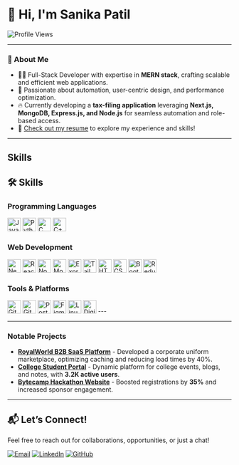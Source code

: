 # 👋 Hi, I'm Sanika Patil

![Profile Views](https://komarev.com/ghpvc/?username=Sanika-03&color=blue)

---
### 🚀 About Me
- 👩‍💻 Full-Stack Developer with expertise in **MERN stack**, crafting scalable and efficient web applications.
- 🚀 Passionate about automation, user-centric design, and performance optimization.
- 🔥 Currently developing a **tax-filing application** leveraging **Next.js, MongoDB, Express.js, and Node.js** for seamless automation and role-based access.
- 📄 [Check out my resume](https://drive.google.com/file/d/1NxnJKH4kOiJOZZ8osGOEHdF_ERtGvqkU/view?usp=sharing) to explore my experience and skills!

---

## **Skills**  
## 🛠️ **Skills**  

### **Programming Languages**  
<img width="30" title="JavaScript" src="https://user-images.githubusercontent.com/25181517/117447155-6a868a00-af3d-11eb-9cfe-245df15c9f3f.png"/>
<img width="30" title="Python" src="https://user-images.githubusercontent.com/25181517/183423507-c056a6f9-1ba8-4312-a350-19bcbc5a8697.png"/>
<img width="30" title="C" src="https://user-images.githubusercontent.com/25181517/192106070-46255bcf-65e6-4c6b-a296-bf8d0d8fb2a7.png"/>
<img width="30" title="C++" src="https://user-images.githubusercontent.com/25181517/192106073-90fffafe-3562-4ff9-a37e-c77a2da0ff58.png"/>

### **Web Development**  
<img width="30" title="Next.js" src="https://user-images.githubusercontent.com/25181517/183859234-a076df82-59d8-4eda-b7a6-1f1c0a16df0b.png"/>
<img width="30" title="React" src="https://user-images.githubusercontent.com/25181517/183897015-94a058a6-b86e-4e42-a37f-bf92061753e5.png"/>
<img width="30" title="Node.js" src="https://user-images.githubusercontent.com/25181517/183568594-85e280a7-0d7e-4d1a-9028-c8c2209e073c.png"/>
<img width="30" title="MongoDB" src="https://user-images.githubusercontent.com/25181517/182884177-d48a8579-2cd0-447a-b9a6-ffc7cb02560e.png"/>
<img width="30" title="Express.js" src="https://user-images.githubusercontent.com/25181517/183859234-a076df82-59d8-4eda-b7a6-1f1c0a16df0b.png"/>
<img width="30" title="Tailwind CSS" src="https://user-images.githubusercontent.com/25181517/202896760-337261ed-ee92-4979-84c4-d4b829c7355d.png"/>
<img width="30" title="HTML" src="https://user-images.githubusercontent.com/25181517/192158954-f88b5814-d510-4564-b285-dff7d6400dad.png"/>
<img width="30" title="CSS" src="https://user-images.githubusercontent.com/25181517/183898674-75a4a1b1-f960-4ea9-abcb-637170a00a75.png"/>
<img width="30" title="Bootstrap" src="https://user-images.githubusercontent.com/25181517/183898054-b3d693d4-dafb-4808-a509-bab54cf5de34.png"/>
<img width="30" title="Redux" src="https://user-images.githubusercontent.com/25181517/187896150-cc1dcb12-d490-445c-8e4d-1275cd2388d6.png"/>

### **Tools & Platforms**  
<img width="30" title="Git" src="https://user-images.githubusercontent.com/25181517/192108372-f71d70ac-7ae6-4c0d-8395-51d8870c2ef0.png"/>
<img width="30" title="GitHub" src="https://user-images.githubusercontent.com/25181517/192108374-8da61ba1-99ec-41d7-80b8-fb2f7c0a4948.png"/>
<img width="30" title="Postman" src="https://user-images.githubusercontent.com/25181517/192109061-e138ca71-337c-4019-8d42-4792fdaa7128.png"/>
<img width="30" title="Figma" src="https://user-images.githubusercontent.com/25181517/189715289-df3ee512-6eca-463f-a0f4-c10d94a06b2f.png"/>
<img width="30" title="Linux" src="https://user-images.githubusercontent.com/25181517/186884150-05e9ff6d-340e-4802-9533-2c3f02363ee3.png"/>
<img width="30" title="DigitalOcean" src="https://user-images.githubusercontent.com/25181517/192108891-d86b6220-e232-423a-bf5f-90903e6887c3.png"/>
---

<!-- ## 📈 **GitHub Stats**  

![Sanika's GitHub Stats](https://github-readme-stats.vercel.app/api?username=Sanika-03&show_icons=true&theme=radical)  

![Top Languages](https://github-readme-stats.vercel.app/api/top-langs/?username=Sanika-03&layout=compact&theme=radical)   -->

---

### **Notable Projects**
- [**RoyalWorld B2B SaaS Platform**](https://royalworld.ind.in/) - Developed a corporate uniform marketplace, optimizing caching and reducing load times by 40%.
- [**College Student Portal**](https://portal.siesgst.ac.in/) - Dynamic platform for college events, blogs, and notes, with **3.2K active users**.
- [**Bytecamp Hackathon Website**](https://bytecamp.siesgst.ac.in/) - Boosted registrations by **35%** and increased sponsor engagement.

---

## 📬 **Let’s Connect!**  
Feel free to reach out for collaborations, opportunities, or just a chat!  

[![Email](https://img.shields.io/badge/Email-D14836?style=for-the-badge&logo=gmail&logoColor=white)](mailto:sanika2003.patil@gmail.com)
[![LinkedIn](https://img.shields.io/badge/LinkedIn-0077B5?style=for-the-badge&logo=linkedin&logoColor=white)](https://www.linkedin.com/in/sanikapatil03/)
[![GitHub](https://img.shields.io/badge/GitHub-181717?style=for-the-badge&logo=github&logoColor=white)](https://github.com/Sanika-03)